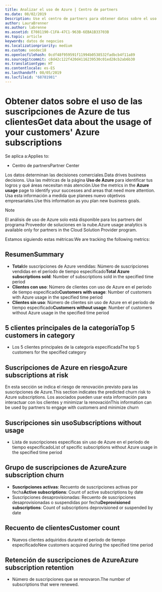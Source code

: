 ```yaml
---
title: Analizar el uso de Azure | Centro de partners
ms.date: 08/02/2019
Description: Use el centro de partners para obtener datos sobre el uso de las suscripciones de Azure de sus clientes.
author: LauraBrenner
ms.author: labrenne
ms.assetid: E7081190-C1FA-47C1-963B-6EBA1B33703B
ms.topic: article
keywords: datos de negocios
ms.localizationpriority: medium
ms.custom: seodec18
ms.openlocfilehash: 0cdf48f959591f11994b0538532fadbcb4f11a89
ms.sourcegitcommit: c8d42c122f420d4116239530c01ed28cb2ab6b30
ms.translationtype: HT
ms.contentlocale: es-ES
ms.lasthandoff: 08/05/2019
ms.locfileid: "68781981"
---
```

# <a name="get-data-about-the-usage-of-your-customers-azure-subscriptions"></a><span data-ttu-id="7a703-104">Obtener datos sobre el uso de las suscripciones de Azure de tus clientes</span><span class="sxs-lookup"><span data-stu-id="7a703-104">Get data about the usage of your customers' Azure subscriptions</span></span>

<span data-ttu-id="7a703-105">Se aplica a:</span><span class="sxs-lookup"><span data-stu-id="7a703-105">Applies to:</span></span>

- <span data-ttu-id="7a703-106">Centro de partners</span><span class="sxs-lookup"><span data-stu-id="7a703-106">Partner Center</span></span>

<span data-ttu-id="7a703-107">Los datos determinan las decisiones comerciales.</span><span class="sxs-lookup"><span data-stu-id="7a703-107">Data drives business decisions.</span></span> <span data-ttu-id="7a703-108">Usa las métricas de la página **Uso de Azure** para identificar tus logros y qué áreas necesitan más atención.</span><span class="sxs-lookup"><span data-stu-id="7a703-108">Use the metrics in the **Azure usage** page to identify your successes and areas that need more attention.</span></span> <span data-ttu-id="7a703-109">Usa esta información a medida que planees nuevo objetivos empresariales.</span><span class="sxs-lookup"><span data-stu-id="7a703-109">Use this information as you plan new business goals.</span></span>

> [!NOTE]
> <span data-ttu-id="7a703-110">El análisis de uso de Azure solo está disponible para los partners del programa Proveedor de soluciones en la nube.</span><span class="sxs-lookup"><span data-stu-id="7a703-110">Azure usage  analytics is available only for partners in the Cloud Solution Provider program.</span></span>

<span data-ttu-id="7a703-111">Estamos siguiendo estas métricas:</span><span class="sxs-lookup"><span data-stu-id="7a703-111">We are tracking the following metrics:</span></span>

## <a name="summary"></a><span data-ttu-id="7a703-112">Resumen</span><span class="sxs-lookup"><span data-stu-id="7a703-112">Summary</span></span>

- <span data-ttu-id="7a703-113">**Total**de suscripciones de Azure vendidas: Número de suscripciones vendidas en el período de tiempo especificado</span><span class="sxs-lookup"><span data-stu-id="7a703-113">**Total Azure subscriptions sold**: Number of subscriptions sold in the specified time period</span></span>  
- <span data-ttu-id="7a703-114">**Clientes con uso**: Número de clientes con uso de Azure en el período de tiempo especificado</span><span class="sxs-lookup"><span data-stu-id="7a703-114">**Customers with usage**: Number of customers with Azure usage in the specified time period</span></span>  
- <span data-ttu-id="7a703-115">**Clientes sin uso**: Número de clientes sin uso de Azure en el período de tiempo especificado</span><span class="sxs-lookup"><span data-stu-id="7a703-115">**Customers without usage**: Number of customers without Azure usage in the specified time period</span></span>  

## <a name="top-5-customers-in-category"></a><span data-ttu-id="7a703-116">5 clientes principales de la categoría</span><span class="sxs-lookup"><span data-stu-id="7a703-116">Top 5 customers in category</span></span>

- <span data-ttu-id="7a703-117">Los 5 clientes principales de la categoría especificada</span><span class="sxs-lookup"><span data-stu-id="7a703-117">The top 5 customers for the specified category</span></span>  

## <a name="azure-subscriptions-at-risk"></a><span data-ttu-id="7a703-118">Suscripciones de Azure en riesgo</span><span class="sxs-lookup"><span data-stu-id="7a703-118">Azure subscriptions at risk</span></span>

<span data-ttu-id="7a703-119">En esta sección se indica el riesgo de renovación previsto para las suscripciones de Azure.</span><span class="sxs-lookup"><span data-stu-id="7a703-119">This section indicates the predicted churn risk to Azure subscriptions.</span></span> <span data-ttu-id="7a703-120">Los asociados pueden usar esta información para interactuar con los clientes y minimizar la renovación</span><span class="sxs-lookup"><span data-stu-id="7a703-120">This information can be used by partners to engage with customers and minimize churn</span></span>

## <a name="subscriptions-without-usage"></a><span data-ttu-id="7a703-121">Suscripciones sin uso</span><span class="sxs-lookup"><span data-stu-id="7a703-121">Subscriptions without usage</span></span>

- <span data-ttu-id="7a703-122">Lista de suscripciones específicas sin uso de Azure en el período de tiempo especificado</span><span class="sxs-lookup"><span data-stu-id="7a703-122">List of specific subscriptions without Azure usage in the specified time period</span></span>  

## <a name="azure-subscription-churn"></a><span data-ttu-id="7a703-123">Grupo de suscripciones de Azure</span><span class="sxs-lookup"><span data-stu-id="7a703-123">Azure subscription churn</span></span>

- <span data-ttu-id="7a703-124">**Suscripciones activas**: Recuento de suscripciones activas por fecha</span><span class="sxs-lookup"><span data-stu-id="7a703-124">**Active subscriptions**: Count of active subscriptions by date</span></span>  
- <span data-ttu-id="7a703-125">Suscripciones desaprovisionadas: Recuento de suscripciones desaprovisionadas o suspendidas por fecha</span><span class="sxs-lookup"><span data-stu-id="7a703-125">**Deprovisioned subscriptions**: Count of subscriptions deprovisioned or suspended by date</span></span>  

## <a name="customer-count"></a><span data-ttu-id="7a703-126">Recuento de clientes</span><span class="sxs-lookup"><span data-stu-id="7a703-126">Customer count</span></span>

- <span data-ttu-id="7a703-127">Nuevos clientes adquiridos durante el período de tiempo especificado</span><span class="sxs-lookup"><span data-stu-id="7a703-127">New customers acquired during the specified time period</span></span>  

## <a name="azure-subscription-retention"></a><span data-ttu-id="7a703-128">Retención de suscripciones de Azure</span><span class="sxs-lookup"><span data-stu-id="7a703-128">Azure subscription retention</span></span>

- <span data-ttu-id="7a703-129">Número de suscripciones que se renovaron.</span><span class="sxs-lookup"><span data-stu-id="7a703-129">The number of subscriptions that were renewed.</span></span>
